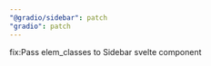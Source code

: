 ```yaml
---
"@gradio/sidebar": patch
"gradio": patch
---
```


fix:Pass elem_classes to Sidebar svelte component
